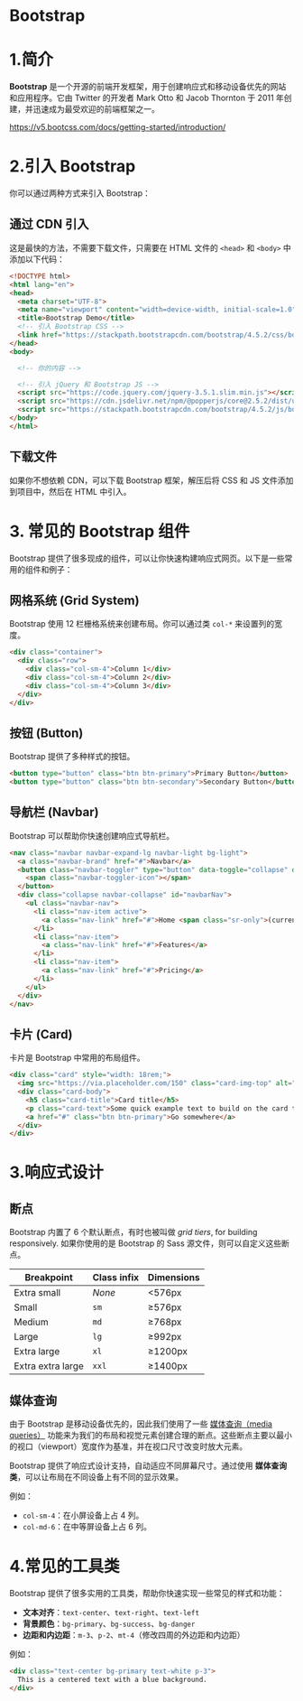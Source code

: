 # Bootstrap



# 1.简介

**Bootstrap** 是一个开源的前端开发框架，用于创建响应式和移动设备优先的网站和应用程序。它由 Twitter 的开发者 Mark Otto 和 Jacob Thornton 于 2011 年创建，并迅速成为最受欢迎的前端框架之一。

https://v5.bootcss.com/docs/getting-started/introduction/



# 2.引入 Bootstrap

你可以通过两种方式来引入 Bootstrap：

## 通过 CDN 引入

这是最快的方法，不需要下载文件，只需要在 HTML 文件的 `<head>` 和 `<body>` 中添加以下代码：

```html
<!DOCTYPE html>
<html lang="en">
<head>
  <meta charset="UTF-8">
  <meta name="viewport" content="width=device-width, initial-scale=1.0">
  <title>Bootstrap Demo</title>
  <!-- 引入 Bootstrap CSS -->
  <link href="https://stackpath.bootstrapcdn.com/bootstrap/4.5.2/css/bootstrap.min.css" rel="stylesheet">
</head>
<body>

  <!-- 你的内容 -->

  <!-- 引入 jQuery 和 Bootstrap JS -->
  <script src="https://code.jquery.com/jquery-3.5.1.slim.min.js"></script>
  <script src="https://cdn.jsdelivr.net/npm/@popperjs/core@2.5.2/dist/umd/popper.min.js"></script>
  <script src="https://stackpath.bootstrapcdn.com/bootstrap/4.5.2/js/bootstrap.min.js"></script>
</body>
</html>
```

## 下载文件

如果你不想依赖 CDN，可以下载 Bootstrap 框架，解压后将 CSS 和 JS 文件添加到项目中，然后在 HTML 中引入。

# 3. 常见的 Bootstrap 组件

Bootstrap 提供了很多现成的组件，可以让你快速构建响应式网页。以下是一些常用的组件和例子：

## 网格系统 (Grid System)

Bootstrap 使用 12 栏栅格系统来创建布局。你可以通过类 `col-*` 来设置列的宽度。

```html
<div class="container">
  <div class="row">
    <div class="col-sm-4">Column 1</div>
    <div class="col-sm-4">Column 2</div>
    <div class="col-sm-4">Column 3</div>
  </div>
</div>
```

## 按钮 (Button)

Bootstrap 提供了多种样式的按钮。

```html
<button type="button" class="btn btn-primary">Primary Button</button>
<button type="button" class="btn btn-secondary">Secondary Button</button>
```

## 导航栏 (Navbar)

Bootstrap 可以帮助你快速创建响应式导航栏。

```html
<nav class="navbar navbar-expand-lg navbar-light bg-light">
  <a class="navbar-brand" href="#">Navbar</a>
  <button class="navbar-toggler" type="button" data-toggle="collapse" data-target="#navbarNav" aria-controls="navbarNav" aria-expanded="false" aria-label="Toggle navigation">
    <span class="navbar-toggler-icon"></span>
  </button>
  <div class="collapse navbar-collapse" id="navbarNav">
    <ul class="navbar-nav">
      <li class="nav-item active">
        <a class="nav-link" href="#">Home <span class="sr-only">(current)</span></a>
      </li>
      <li class="nav-item">
        <a class="nav-link" href="#">Features</a>
      </li>
      <li class="nav-item">
        <a class="nav-link" href="#">Pricing</a>
      </li>
    </ul>
  </div>
</nav>
```

## 卡片 (Card)

卡片是 Bootstrap 中常用的布局组件。

```html
<div class="card" style="width: 18rem;">
  <img src="https://via.placeholder.com/150" class="card-img-top" alt="...">
  <div class="card-body">
    <h5 class="card-title">Card title</h5>
    <p class="card-text">Some quick example text to build on the card title and make up the bulk of the card's content.</p>
    <a href="#" class="btn btn-primary">Go somewhere</a>
  </div>
</div>
```

# 3.响应式设计

## 断点

Bootstrap 内置了 6 个默认断点，有时也被叫做 *grid tiers*, for building responsively. 如果你使用的是 Bootstrap 的 Sass 源文件，则可以自定义这些断点。

| Breakpoint        | Class infix | Dimensions |
| ----------------- | ----------- | ---------- |
| Extra small       | *None*      | <576px     |
| Small             | `sm`        | ≥576px     |
| Medium            | `md`        | ≥768px     |
| Large             | `lg`        | ≥992px     |
| Extra large       | `xl`        | ≥1200px    |
| Extra extra large | `xxl`       | ≥1400px    |

## 媒体查询 

由于 Bootstrap 是移动设备优先的，因此我们使用了一些 [媒体查询（media queries）](https://developer.mozilla.org/en-US/docs/Web/CSS/Media_Queries/Using_media_queries) 功能来为我们的布局和视觉元素创建合理的断点。这些断点主要以最小的视口（viewport）宽度作为基准，并在视口尺寸改变时放大元素。

Bootstrap 提供了响应式设计支持，自动适应不同屏幕尺寸。通过使用 **媒体查询类**，可以让布局在不同设备上有不同的显示效果。

例如：

- `col-sm-4`：在小屏设备上占 4 列。
- `col-md-6`：在中等屏设备上占 6 列。

# 4.常见的工具类

Bootstrap 提供了很多实用的工具类，帮助你快速实现一些常见的样式和功能：

- **文本对齐**：`text-center`、`text-right`、`text-left`
- **背景颜色**：`bg-primary`、`bg-success`、`bg-danger`
- **边距和内边距**：`m-3`、`p-2`、`mt-4`（修改四周的外边距和内边距）

例如：

```html
<div class="text-center bg-primary text-white p-3">
  This is a centered text with a blue background.
</div>
```

